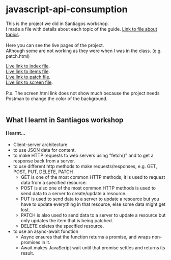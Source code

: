 # javascript-api-consumption

This is the project we did in Santiagos workshop.  
I made a file with details about each topic of the guide.
[Link to file about topics](https://docs.google.com/document/d/15-qyKJ8jQTLQKboxJNDLl7uOfRXnnmdRlDTny9UoNmg/edit?usp=sharing).
<br>
<br>
Here you can see the live pages of the project.  
Although some are not working as they were when I was in the class. (e.g. patch.html)

[Live link to index file](https://hebaulf.github.io/javascript-api-consumption/index.html).<br>
[Live link to items file](https://hebaulf.github.io/javascript-api-consumption/items.html).<br>
[Live link to patch file](https://hebaulf.github.io/javascript-api-consumption/patch.html).<br>
[Live link to screen file](https://hebaulf.github.io/javascript-api-consumption/screen.html).<br>
<br>
P.s. The screen.html link does not show much because the project needs Postman to change the color of the background.
<br>
<br>

## What I learnt in Santiagos workshop

#### I learnt...

- Client-server architecture
- to use JSON data for content.
- to make HTTP requests to web servers using "fetch()" and to get a response back from a server.
- to use different http methods to make requests/responses, e.g. GET, POST, PUT, DELETE, PATCH
  - GET is one of the most common HTTP methods, it is used to request data from a specified resource.
  - POST is also one of the most common HTTP methods is used to send data to a server to create/update a resource.
  - PUT is used to send data to a server to update a resource but you have to update everything in that resource, else some data might get lost.
  - PATCH is also used to send data to a server to update a resource but only updates the item that is being patched.
  - DELETE deletes the specified resource.
- to use an async-await function
  - Async ensures that the function returns a promise, and wraps non-promises in it.
  - Await makes JavaScript wait until that promise settles and returns its result.
